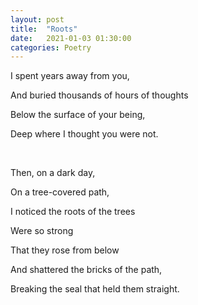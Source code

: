 ```yaml
---
layout: post
title:  "Roots"
date:   2021-01-03 01:30:00
categories: Poetry
---
```


I spent years away from you,

And buried thousands of hours of thoughts

Below the surface of your being,

Deep where I thought you were not.

&nbsp;

Then, on a dark day,

On a tree-covered path,

I noticed the roots of the trees

Were so strong

That they rose from below

And shattered the bricks of the path,

Breaking the seal that held them straight.
